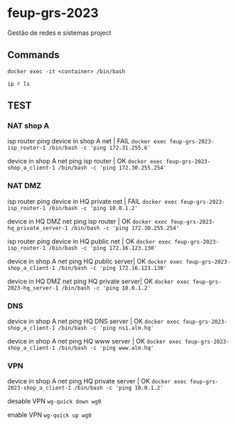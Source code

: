 # feup-grs-2023
Gestão de redes e sistemas project 

## Commands
`docker exec -it <container> /bin/bash`

`ip r ls`

## TEST

### NAT shop A
isp router ping device in shop A net | FAIL
`docker exec feup-grs-2023-isp_router-1 /bin/bash -c 'ping 172.31.255.6'`

device in shop A net ping isp router | OK
`docker exec feup-grs-2023-shop_a_client-1 /bin/bash -c 'ping 172.30.255.254'`

### NAT DMZ 
isp router ping device in HQ private net | FAIL
`docker exec feup-grs-2023-isp_router-1 /bin/bash -c 'ping 10.0.1.2'`

device in HQ DMZ net ping isp router | OK
`docker exec feup-grs-2023-hq_private_server-1 /bin/bash -c 'ping 172.30.255.254'`

isp router ping device in HQ public net | OK
`docker exec feup-grs-2023-isp_router-1 /bin/bash -c 'ping 172.16.123.130'`

device in shop A net ping HQ public server| OK
`docker exec feup-grs-2023-shop_a_client-1 /bin/bash -c 'ping 172.16.123.130'`

device in HQ DMZ net ping HQ private server| OK
`docker exec feup-grs-2023-hq_server-1 /bin/bash -c 'ping 10.0.1.2'`

### DNS
device in shop A net ping HQ DNS server | OK
`docker exec feup-grs-2023-shop_a_client-1 /bin/bash -c 'ping ns1.alm.hq'`

device in shop A net ping HQ www server | OK
`docker exec feup-grs-2023-shop_a_client-1 /bin/bash -c 'ping www.alm.hq'`

### VPN
device in shop A net ping HQ private server | OK
`docker exec feup-grs-2023-shop_a_client-1 /bin/bash -c 'ping 10.0.1.2'`

desable VPN `wg-quick down wg0`

enable VPN `wg-quick up wg0`
